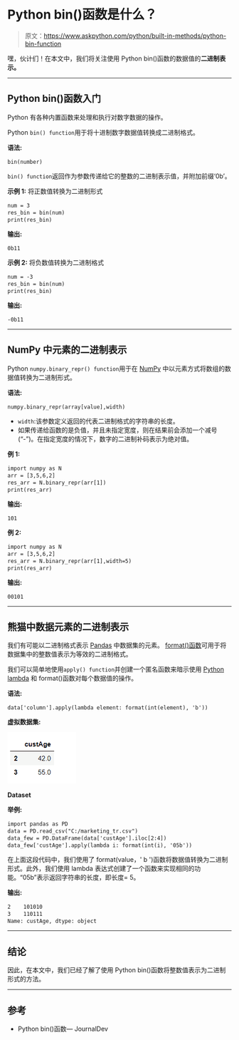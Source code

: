 # Python bin()函数是什么？

> 原文：<https://www.askpython.com/python/built-in-methods/python-bin-function>

嘿，伙计们！在本文中，我们将关注使用 Python bin()函数的数据值的**二进制表示。**

* * *

## Python bin()函数入门

Python 有各种内置函数来处理和执行对数字数据的操作。

Python `bin() function`用于将十进制数字数据值转换成二进制格式。

**语法:**

```
bin(number)

```

`bin() function`返回作为参数传递给它的整数的二进制表示值，并附加前缀‘0b’。

**示例 1:** 将正数值转换为二进制形式

```
num = 3
res_bin = bin(num)
print(res_bin)

```

**输出:**

```
0b11

```

**示例 2:** 将负数值转换为二进制格式

```
num = -3
res_bin = bin(num)
print(res_bin)

```

**输出:**

```
-0b11

```

* * *

## NumPy 中元素的二进制表示

Python `numpy.binary_repr() function`用于在 [NumPy](https://www.askpython.com/python-modules/numpy/python-numpy-arrays) 中以元素方式将数组的数据值转换为二进制形式。

**语法:**

```
numpy.binary_repr(array[value],width)

```

*   `width`:该参数定义返回的代表二进制格式的字符串的长度。
*   如果传递给函数的是负值，并且未指定宽度，则在结果前会添加一个减号(“-”)。在指定宽度的情况下，数字的二进制补码表示为绝对值。

**例 1:**

```
import numpy as N
arr = [3,5,6,2]
res_arr = N.binary_repr(arr[1])
print(res_arr)

```

**输出:**

```
101

```

**例 2:**

```
import numpy as N
arr = [3,5,6,2]
res_arr = N.binary_repr(arr[1],width=5)
print(res_arr)

```

**输出:**

```
00101

```

* * *

## 熊猫中数据元素的二进制表示

我们有可能以二进制格式表示 [Pandas](https://www.askpython.com/python-modules/pandas/python-pandas-module-tutorial) 中数据集的元素。 [format()函数](https://www.askpython.com/python/string/python-format-function)可用于将数据集中的整数值表示为等效的二进制格式。

我们可以简单地使用`apply() function`并创建一个匿名函数来暗示使用 [Python lambda](https://www.askpython.com/python/python-lambda-anonymous-function) 和 format()函数对每个数据值的操作。

**语法:**

```
data['column'].apply(lambda element: format(int(element), 'b'))

```

**虚拟数据集:**

![Dataset](img/b988c0601beb0d099f25f4c5934b57a2.png)

**Dataset**

**举例:**

```
import pandas as PD
data = PD.read_csv("C:/marketing_tr.csv")
data_few = PD.DataFrame(data['custAge'].iloc[2:4])
data_few['custAge'].apply(lambda i: format(int(i), '05b'))

```

在上面这段代码中，我们使用了 format(value，' b ')函数将数据值转换为二进制形式。此外，我们使用 lambda 表达式创建了一个函数来实现相同的功能。“05b”表示返回字符串的长度，即长度= 5。

**输出:**

```
2    101010
3    110111
Name: custAge, dtype: object

```

* * *

## 结论

因此，在本文中，我们已经了解了使用 Python bin()函数将整数值表示为二进制形式的方法。

* * *

## 参考

*   Python bin()函数— JournalDev